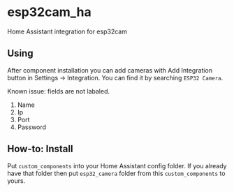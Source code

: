 # esp32cam_ha
Home Assistant integration for esp32cam

## Using
After component installation you can add cameras with Add Integration button in Settings -> Integration. You can find it by searching `ESP32 Camera`.

Known issue: fields are not labaled.
1. Name
2. Ip
3. Port
4. Password

## How-to: Install

Put `custom_components` into your Home Assistant config folder. If you already have that folder then put `esp32_camera` folder from this `custom_components` to yours.

